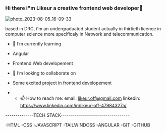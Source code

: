### Hi there i"m Likeur a creative frontend web developer👋
![photo_2023-08-05_16-09-33](https://github.com/Likeur/Likeur/assets/102558960/9ea3323f-7098-4734-8492-c49a7a67b8fd)

based in DRC, i'm an undergraduated student actually in thirtieth licence in computer science
more specificaly in Network and telecommunication.

- 🌱 I’m currently learning
  
- Angular
- Frontend Web developement

- 👯 I’m looking to collaborate on
  
- Some excited project in frontend developement

- - 📫 How to reach me:
email: likeur.off@gmail.com
linkedin: https://www.linkedin.com/in/likeur-off-47984327a/

--------------TECH STACK----------------------------------

-HTML
-CSS
-JAVASCRIPT
-TAILWINDCSS
-ANGULAR
-GIT
-GITHUB



<!--
**Likeur/Likeur** is a ✨ _special_ ✨ repository because its `README.md` (this file) appears on your GitHub profile.

Here are some ideas to get you started:

- 🔭 I’m currently working on ...
- 🌱 I’m currently learning ...
- 👯 I’m looking to collaborate on ...
- 🤔 I’m looking for help with ...
- 💬 Ask me about ...
- 📫 How to reach me: ...
- 😄 Pronouns: ...
- ⚡ Fun fact: ...
-->
